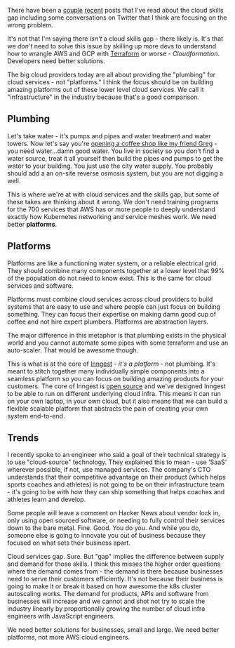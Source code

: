 There have been a [couple](https://cloudpundit.com/2022/09/12/cloud-adoption-will-fail-because-of-the-skills-gap/) [recent](https://www.jeremydaly.com/lets-talk-about-the-cloud-skills-gap/) posts that I've read about the cloud skills gap including some conversations on Twitter that I think are focusing on the wrong problem.

It's not that I'm saying there _isn't_ a cloud skills gap - there likely is. It's that we _don't_ need to solve this issue by skilling up more devs to understand how to wrangle AWS and GCP with [Terraform](https://www.terraform.io/) or worse - _Cloudformation_. Developers need better solutions.

The big cloud providers today are all about providing the "plumbing" for cloud services - not "platforms." I think the focus should be on building amazing platforms out of these lower level cloud services. We call it "infrastructure" in the industry because that's a good comparison.

## Plumbing

Let's take water - it's pumps and pipes and water treatment and water towers. Now let's say you're [opening a coffee shop like my friend Greg](https://www.intothevoidjc.com/) - you need water...damn good water. You live in society so you don't find a water source, treat it all yourself then build the pipes and pumps to get the water to your building. You just use the city water supply. You probably should add a an on-site reverse osmosis system, but you are not digging a well.

This is where we're at with cloud services and the skills gap, but some of these takes are thinking about it wrong. We don't need training programs for the 700 services that AWS has or more people to deeply understand exactly how Kubernetes networking and service meshes work. We need better **platforms**.

## Platforms

Platforms are like a functioning water system, or a reliable electrical grid. They should combine many components together at a lower level that 99% of the population do not need to know exist. This is the same for cloud services and software.

Platforms must combine cloud services across cloud providers to build systems that are easy to use and where people can just focus on building something. They can focus their expertise on making damn good cup of coffee and not hire expert plumbers. Platforms are abstraction layers.

The major difference in this metaphor is that plumbing exists in the physical world and you cannot automate some pipes with some terraform and use an auto-scaler. That would be awesome though.

This is what is at the core of [Inngest](https://www.inngest.com) - _it's a platform_ - not plumbing. It's meant to stitch together many individually simple components into a seamless platform so you can focus on building amazing products for your customers. The core of Inngest is [open source](https://github.com/inngest/inngest) and we've designed Inngest to be able to run on different underlying cloud infra. This means it can run on your own laptop, in your own cloud, but it also means that we can build a flexible scalable platform that abstracts the pain of creating your own system end-to-end.

## Trends

I recently spoke to an engineer who said a goal of their technical strategy is to use "cloud-source" technology. They explained this to mean - use 'SaaS' wherever possible, if not, use managed services. The company's CTO understands that their competitive advantage on their product (which helps sports coaches and athletes) is not going to be on their infrastructure team - it's going to be with how they can ship something that helps coaches and athletes learn and develop.

Some people will leave a comment on Hacker News about vendor lock in, only using open sourced software, or needing to fully control their services down to the bare metal. Fine. Good. You do you. And while you do, someone else is going to innovate you out of business because they focused on what sets their business apart.

Cloud services gap. Sure. But "gap" implies the difference between supply and demand for those skills. I think this misses the higher order questions where the demand comes from - the demand is there because businesses need to serve their customers efficiently. It's not because their business is going to make it or break it based on how awesome the k8s cluster autoscaling works. The demand for products, APIs and software from businesses will increase and we cannot and shot not try to scale the industry linearly by proportionally growing the number of cloud infra engineers with JavaScript engineers.

We need better solutions for businesses, small and large. We need better platforms, not more AWS cloud engineers.

